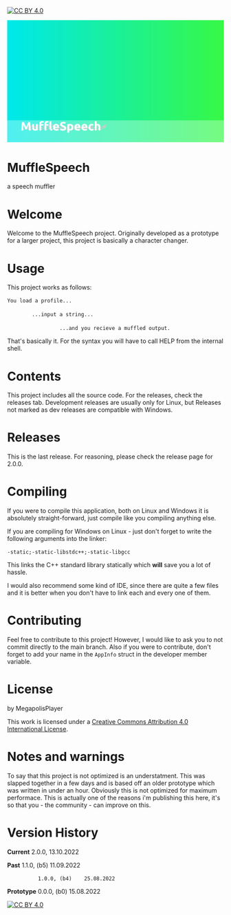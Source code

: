 [![CC BY 4.0][cc-by-shield]][cc-by]

![MuffleSpeech Background](https://raw.githubusercontent.com/MegapolisPlayer/MuffleSpeech/main/background1MS.png)

# MuffleSpeech
a speech muffler

# Welcome
Welcome to the MuffleSpeech project.
Originally developed as a prototype for a larger project, this project is basically a character changer.

# Usage
This project works as follows:

    You load a profile...

            ...input a string...
           
                     ...and you recieve a muffled output.
                    
That's basically it. For the syntax you will have to call HELP from the internal shell.

# Contents
This project includes all the source code. For the releases, check the releases tab. Development releases are usually only for Linux, but Releases not marked as dev releases are compatible with Windows.

# Releases
This is the last release. For reasoning, please check the release page for 2.0.0.

# Compiling
If you were to compile this application, both on Linux and Windows it is absolutely straight-forward, just compile like you compiling anything else.

If you are compiling for Windows on Linux - just don't forget to write the following arguments into the linker:

    -static;-static-libstdc++;-static-libgcc
    
This links the C++ standard library statically which **will** save you a lot of hassle.

I would also recommend some kind of IDE, since there are quite a few files and it is better when you don't have to link each and every one of them.

# Contributing
Feel free to contribute to this project! However, I would like to ask you to not commit directly to the main branch. Also if you were to contribute, don't forget to add your name in the `AppInfo` struct in the developer member variable.

# License
by MegapolisPlayer

This work is licensed under a
[Creative Commons Attribution 4.0 International License][cc-by].

# Notes and warnings
To say that this project is not optimized is an understatment. This was slapped together in a few days and is based off an older prototype which was written in under an hour. Obviously this is not optimized for maximum performace. This is actually one of the reasons i'm publishing this here, it's so that you - the community - can improve on this.

# Version History

**Current**  2.0.0,          13.10.2022

**Past**      1.1.0, (b5)    11.09.2022

              1.0.0, (b4)    25.08.2022
 
**Prototype** 0.0.0, (b0)    15.08.2022	

[![CC BY 4.0][cc-by-image]][cc-by]

[cc-by]: http://creativecommons.org/licenses/by/4.0/
[cc-by-image]: https://i.creativecommons.org/l/by/4.0/88x31.png
[cc-by-shield]: https://img.shields.io/badge/License-CC%20BY%204.0-lightgrey.svg
